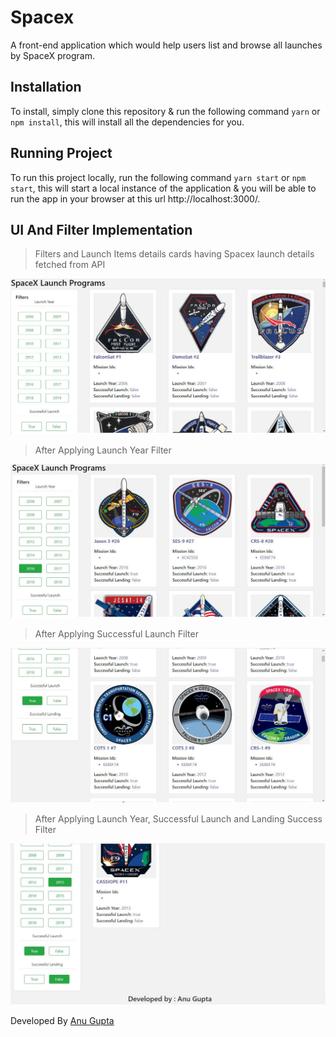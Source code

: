 # Spacex

A front-end application which would help users list and browse all launches by SpaceX program.
 
## Installation
To install, simply clone this repository & run the following command  `yarn` or `npm install`, this will install all the dependencies for you.

## Running Project
To run this project locally, run the following command  `yarn start` or `npm start`, this will start a local instance of the application & you will be able to run the app in your browser at this url http://localhost:3000/.


## UI And Filter Implementation

>Filters and Launch Items details cards having Spacex launch details fetched from API

![Alt text](./src/assets/Screenshot_1.jpg)

> After Applying Launch Year Filter

![Alt text](./src/assets/Screenshot_2.jpg)

> After Applying Successful Launch Filter

![Alt text](./src/assets/Screenshot_3.jpg)
> After Applying Launch Year, Successful Launch and Landing Success Filter

![Alt text](./src/assets/Screenshot_4.jpg)

Developed By [Anu Gupta](https://github.com/anugupta01/spacex)
